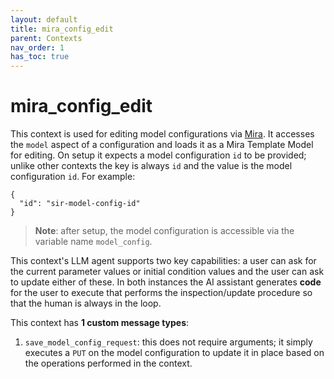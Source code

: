 ```yaml
---
layout: default
title: mira_config_edit
parent: Contexts
nav_order: 1
has_toc: true
---
```


# mira_config_edit

This context is used for editing model configurations via [Mira](https://github.com/gyorilab/mira). It accesses the `model` aspect of a configuration and loads it as a Mira Template Model for editing. On setup it expects a model configuration `id` to be provided; unlike other contexts the key is always `id` and the value is the model configuration `id`. For example:

```
{
  "id": "sir-model-config-id"
}
```

> **Note**: after setup, the model configuration is accessible via the variable name `model_config`.

This context's LLM agent supports two key capabilities: a user can ask for the current parameter values or initial condition values and the user can ask to update either of these. In both instances the AI assistant generates **code** for the user to execute that performs the inspection/update procedure so that the human is always in the loop.

This context has **1 custom message types**:

1. `save_model_config_request`: this does not require arguments; it simply executes a `PUT` on the model configuration to update it in place based on the operations performed in the context.